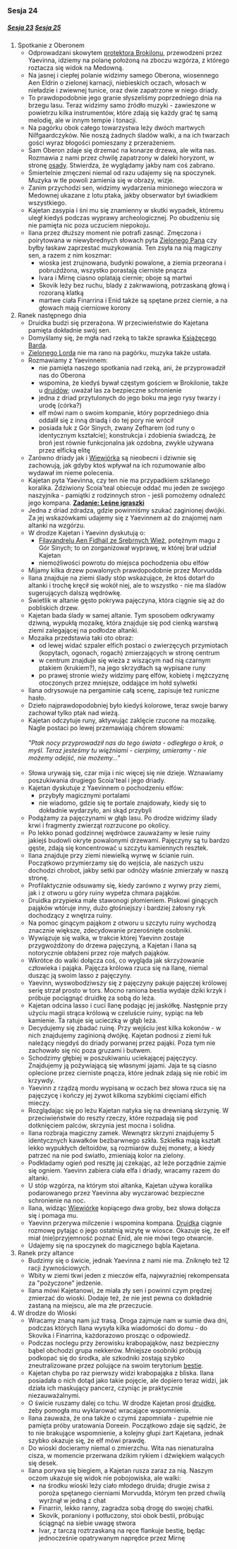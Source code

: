### Sesja 24
##### [Sesja 23](#sesja-23) [Sesja 25](#sesja-25)
1. Spotkanie z Oberonem
    - Odprowadzani skowytem [protektora Brokilonu](Bizoktor), przewodzeni przez Yaevinna, idziemy na polanę położoną na zboczu wzgórza, z którego roztacza się widok na Medowną. 
    - Na jasnej i ciepłej polanie widzimy samego Oberona, wiosennego Aen Eldrin o zielonej karnacji, niebieskich oczach, włosach w nieładzie i zwiewnej tunice, oraz dwie zapatrzone w niego driady.
    - To prawdopodobnie jego granie słyszeliśmy poprzedniego dnia na brzegu lasu. Teraz widzimy samo źródło muzyki - zawieszone w powietrzu kilka instrumentów, które zdają się każdy grać tę samą melodię, ale w innym tempie i tonacji.
    - Na pagórku obok całego towarzystwa leży dwóch martwych Nilfgaardczyków. Nie noszą żadnych śladów walki, a na ich twarzach gości wyraz błogości pomieszany z przerażeniem.
    - Sam Oberon zdaje się drzemać na konarze drzewa, ale wita nas. Rozmawia z nami przez chwilę zapatrzony w daleki horyzont, w stronę [osady](Medowna). Stwierdza, że wyglądamy jakby nam coś zabrano. 
    - Śmiertelnie zmęczeni niemal od razu udajemy się na spoczynek. Muzyka w tle powoli zamienia się w obrazy, wizje. 
    - Zanim przychodzi sen, widzimy wydarzenia minionego wieczora w Medownej ukazane z lotu ptaka, jakby obserwator był świadkiem wszystkiego.
    - Kajetan zasypia i śni mu się znamienny w skutki wypadek, któremu uległ kiedyś podczas wyprawy archeologicznej. Po obudzeniu się nie pamięta nic poza uczuciem niepokoju.
    - Ilana przez dłuższy moment nie potrafi zasnąć. Zmęczona i poirytowana w niewybrednych słowach pyta [Zielonego Pana](Oberon) czy byłby łaskaw zaprzestać muzykowania. Ten zsyła na nią magiczny sen, a razem z nim koszmar:
        - wioska jest zrujnowana, budynki powalone, a ziemia przeorana i pobrużdżona, wszystko porastają cierniste pnącza
        - Ivara i Mirnę ciasno oplatają ciernie; oboje są martwi
        - Skovik leży bez ruchu, blady z zakrwawioną, potrzaskaną głową i rozoraną klatką
        - martwe ciała Finarrina i Enid także są spętane przez ciernie, a na głowach mają cierniowe korony
2. Ranek następnego dnia
    - Druidka budzi się przerażona. W przeciwieństwie do Kajetana pamięta dokładnie swój sen.
    - Domyślamy się, że mgła nad rzeką to także sprawka [Książęcego Barda](Oberon).
    - [Zielonego Lorda](Oberon) nie ma rano na pagórku, muzyka także ustała.
    - Rozmawiamy z Yaevinnem:
        - nie pamięta naszego spotkania nad rzeką, ani, że przyprowadził nas do Oberona
        - wspomina, że kiedyś bywał częstym gościem w Brokilonie, także u [druidów](Wioska); uważał las za bezpieczne schronienie
        - jedna z driad przytulonych do jego boku ma jego rysy twarzy i urodę (córka?)
        - elf mówi nam o swoim kompanie, który poprzedniego dnia oddalił się z inną driadą i do tej pory nie wrócił
        - posiada łuk z Gór Sinych, zwany Zefharem (od runy o identycznym kształcie); konstrukcja i zdobienia świadczą, że broń jest równie funkcjonalna jak ozdobna, zwykle używana przez elficką elitę
    - Zarówno driady jak i [Wiewiórka](Yaevinn) są nieobecni i dziwnie się zachowują, jak gdyby ktoś wpływał na ich rozumowanie albo wydawał im nieme polecenia.
    - Kajetan pyta Yaevinna, czy ten nie ma przypadkiem szklanego koralika. Zdziwiony Scoia'teal obiecuje oddać mu jeden ze swojego naszyjnika - pamiątki z rodzinnych stron - jeśli pomożemy odnaleźć jego kompana. **[Zadanie: Leśne igraszki](#z_q13)**
    - Jedna z driad zdradza, gdzie powinniśmy szukać zaginionej dwójki. Za jej wskazówkami udajemy się z Yaevinnem aż do znajomej nam altanki na wzgórzu.
    - W drodze Kajetan i Yaevinn dyskutują o:
        - [Filavandrelu Aen Fidhail ze Srebrnych Wież](Filavandrel), potężnym magu z Gór Sinych; to on zorganizował wyprawę, w której brał udział Kajetan
        - niemożliwości powrotu do miejsca pochodzenia obu elfów
    - Mijamy kilka drzew powalonych prawdopodobnie przez Morvudda
    - Ilana znajduje na ziemi ślady stóp wskazujące, że ktoś dotarł do altanki i trochę kręcił się wokół niej, ale to wszystko - nie ma śladów sugerujących dalszą wędrówkę.
    - Świetlik w altanie gęsto pokrywa pajęczyna, która ciągnie się aż do pobliskich drzew.
    - Kajetan bada ślady w samej altanie. Tym sposobem odkrywamy dziwną, wypukłą mozaikę, która znajduje się pod cienką warstwą ziemi zalegającej na podłodze altanki.
    - Mozaika przedstawia taki oto obraz:
        - od lewej widać szpaler elfich postaci o zwierzęcych przymiotach (kopytach, ogonach, rogach) zmierzających w stronę centrum
        - w centrum znajduje się wieża z wiszącym nad nią czarnym ptakiem (krukiem?), na jego skrzydłach są wypisane runy
        - po prawej stronie wieży widzimy parę elfów, kobietę i mężczyznę otoczonych przez mniejsze, oddające im hołd sylwetki
    - Ilana odrysowuje na pergaminie całą scenę, zapisuje też runiczne hasło. 
    - Dzieło najprawdopodobniej było kiedyś kolorowe, teraz swoje barwy zachował tylko ptak nad wieżą.
    - Kajetan odczytuje runy, aktywując zaklęcie rzucone na mozaikę. Nagle postaci po lewej przemawiają chórem słowami:<br/><br/>
                *"Ptak nocy przyprowadził nas do tego świata - odległego o krok, o myśl. Teraz jesteśmy tu więźniami - cierpimy, umieramy - nie możemy odejść, nie możemy..."*<br/><br/>
    - Słowa urywają się, czar mija i nic więcej się nie dzieje. Wznawiamy poszukiwania drugiego Scoia'teal i jego driady.
    - Kajetan dyskutuje z Yaevinnem o pochodzeniu elfów: 
        - przybyły magicznymi portalami
        - nie wiadomo, gdzie się te portale znajdowały, kiedy się to dokładnie wydarzyło, ani skąd przybyli
    - Podążamy za pajęczynami w głąb lasu. Po drodze widzimy ślady krwi i fragmenty zwierząt rozrzucone po okolicy.
    - Po lekko ponad godzinnej wędrówce zauważamy w lesie ruiny jakiejś budowli okryte powalonymi drzewami. Pajęczyny są tu bardzo gęste, zdają się koncentrować u szczytu kamiennych resztek.
    - Ilana znajduje przy ziemi niewielką wyrwę w ścianie ruin. Początkowo przymierzamy się do wejścia, ale naszych uszu dochodzi chrobot, jakby setki par odnóży właśnie zmierzały w naszą stronę.
    - Profilaktycznie odsuwamy się, kiedy zarówno z wyrwy przy ziemi, jak i z otworu u góry ruiny wypełza chmara pająków.
    - Druidka przypieka małe stawonogi płomieniem. Piskowi ginących pająków wtóruje inny, dużo głośniejszy i bardziej żałosny ryk dochodzący z wnętrza ruiny.
    - Na pomoc ginącym pająkom z otworu u szczytu ruiny wychodzą znacznie większe, zdecydowanie przerośnięte osobniki.
    - Wywiązuje się walka, w trakcie której Yaevinn zostaje przygwożdżony do drzewa pajęczyną, a Kajetan i Ilana są notorycznie obłażeni przez roje małych pająków.
    - Wkrótce do walki dołącza coś, co wygląda jak skrzyżowanie człowieka i pająka. Pajęcza królowa rzuca się na Ilanę, niemal dusząc ją swoim lasso z pajęczyny.
    - Yaevinn, wyswobodziwszy się z pajęczyny pakuje pajęczej królowej serię strzał prosto w tors. Mocno raniona bestia wydaje dziki krzyk i próbuje pociągnąć druidkę za sobą do leża.
    - Kajetan odcina lasso i cuci Ilanę podając jej jaskółkę. Następnie przy użyciu magii strąca królową w czeluście ruiny, sypiąc na łeb kamienie. Ta ratuje się ucieczką w głąb leża.
    - Decydujemy się zbadać ruinę. Przy wejściu jest kilka kokonów - w nich znajdujemy zaginioną dwójkę. Kajetan podnosi z ziemi łuk należący niegdyś do driady porwanej przez pająki. Poza tym nie zachowało się nic poza gruzami i butwem.
    - Schodzimy głębiej w poszukiwaniu uciekającej pajęczycy. Znajdujemy ją pożywiającą się własnymi jajami. Jaja te są ciasno oplecione przez cierniste pnącza, które jednak zdają się nie robić im krzywdy.
    - Yaevinn z rządzą mordu wypisaną w oczach bez słowa rzuca się na pajęczycę i kończy jej żywot kilkoma szybkimi cięciami elfich mieczy.
    - Rozglądając się po leżu Kajetan natyka się na drewnianą skrzynię. W przeciwieństwie do reszty rzeczy, które rozpadają się pod dotknięciem palców, skrzynia jest mocna i solidna.
    - Ilana rozbraja magiczny zamek. Wewnątrz skrzyni znajdujemy 5 identycznych kawałków bezbarwnego szkła. Szkiełka mają kształt lekko wypukłych deltoidów, są rozmiarów dużej monety, a kiedy patrzeć na nie pod światło, zmieniają kolor na zielony.
    - Podkładamy ogień pod resztę jaj czekając, aż leże porządnie zajmie się ogniem. Yaevinn zabiera ciała elfa i driady, wracamy razem do altanki.
    - U stóp wzgórza, na którym stoi altanka, Kajetan używa koralika podarowanego przez Yaevinna aby wyczarować bezpieczne schronienie na noc.
    - Ilana, widząc [Wiewiórkę](Yaevinn) kopiącego dwa groby, bez słowa dołącza się i pomaga mu.
    - Yaevinn przerywa milczenie i wspomina kompana. [Druidka](Ilana) ciągnie rozmowę pytając o jego ostatnią wizytę w wiosce. Okazuje się, że elf miał (nie)przyjemność poznać Enid, ale nie mówi tego otwarcie.
    - Udajemy się na spoczynek do magicznego bąbla Kajetana.
3. Ranek przy altance
    - Budzimy się o świcie, jednak Yaevinna z nami nie ma. Zniknęło też 12 racji żywnościowych.
    - Wbity w ziemi tkwi jeden z mieczów elfa, najwyraźniej rekompensata za "pożyczone" jedzenie.
    - Ilana mówi Kajetanowi, że miała zły sen i powinni czym prędzej zmierzać do wioski. Dodaje też, że nie jest pewna co dokładnie zastaną na miejscu, ale ma złe przeczucie.
4. W drodze do Wioski
    - Wracamy znaną nam już trasą. Droga zajmuje nam w sumie dwa dni, podczas których Ilana wysyła kilka wiadomości do domu - do Skovika i Finarrina, każdorazowo prosząc o odpowiedź.
    - Podczas noclegu przy żerowisku krabopająków, nasz bezpieczny bąbel obchodzi grupa nekkerów. Mniejsze osobniki próbują podkopać się do środka, ale szkodniki zostają szybko zneutralizowane przez polujące na swoim terytorium [bestie](Krabopajak).
    - Kajetan chyba po raz pierwszy widzi krabopająka z bliska. Ilana posiadała o nich dotąd jako takie pojęcie, ale dopiero teraz widzi, jak działa ich maskujący pancerz, czyniąc je praktycznie niezauważalnymi.
    - O świcie ruszamy dalej co tchu. W drodze Kajetan prosi [druidkę](Ilana), żeby pomogła mu wyklarować wracające wspomnienia.
    - Ilana zauważa, że ona także o czymś zapomniała - zupełnie nie pamięta próby uratowania Doreein. Początkowo zdaje się sądzić, że to nie brakujące wspomnienie, a kolejny głupi żart Kajetana, jednak szybko okazuje się, że elf mówi prawdę.
    - Do wioski docieramy niemal o zmierzchu. Wita nas nienaturalna cisza, w momencie przerwana dzikim rykiem i dźwiękiem walących się desek.
    - Ilana porywa się biegiem, a Kajetan rusza zaraz za nią. Naszym oczom ukazuje się widok nie pobojowiska, ale walki:
        - na środku wioski leży ciało młodego druida; drugie zwisa z poroża spętanego cierniami Morvudda, którym ten przed chwilą wyrżnął w jedną z chat
        - Finarrin, lekko ranny, zagradza sobą drogę do swojej chatki.
        - Skovik, poraniony i potłuczony, stoi obok bestii, próbując ściągnąć na siebie uwagę stwora
        - Ivar, z tarczą roztrzaskaną na ręce flankuje bestię, będąc jednocześnie opatrywanym naprędce przez Mirnę